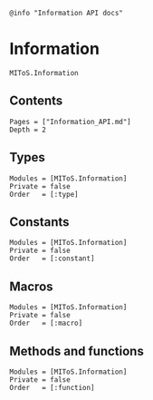 ```@setup log
@info "Information API docs"
```

# Information

```@docs
MIToS.Information
```

## Contents

```@contents
Pages = ["Information_API.md"]
Depth = 2
```

## Types

```@autodocs
Modules = [MIToS.Information]
Private = false
Order   = [:type]
```

## Constants

```@autodocs
Modules = [MIToS.Information]
Private = false
Order   = [:constant]
```

## Macros

```@autodocs
Modules = [MIToS.Information]
Private = false
Order   = [:macro]
```

## Methods and functions

```@autodocs
Modules = [MIToS.Information]
Private = false
Order   = [:function]
```
